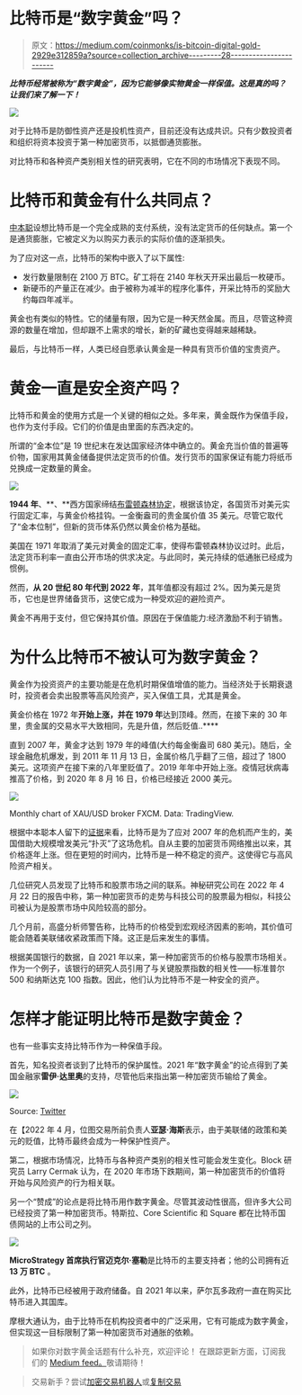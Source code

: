 # 比特币是“数字黄金”吗？

> 原文：<https://medium.com/coinmonks/is-bitcoin-digital-gold-2929e312859a?source=collection_archive---------28----------------------->

***比特币经常被称为“数字黄金”，因为它能够像实物黄金一样保值。这是真的吗？让我们来了解一下！***

![](img/d332214931113ab8caf2aec1d1e543e1.png)

对于比特币是防御性资产还是投机性资产，目前还没有达成共识。只有少数投资者和组织将资本投资于第一种加密货币，以抵御通货膨胀。

对比特币和各种资产类别相关性的研究表明，它在不同的市场情况下表现不同。

# 比特币和黄金有什么共同点？

[中本聪](/@SunflowerCorpAdmin/who-is-satoshi-nakamoto-8b20cfc55fbe)设想比特币是一个完全成熟的支付系统，没有法定货币的任何缺点。第一个是通货膨胀，它被定义为以购买力表示的实际价值的逐渐损失。

为了应对这一点，比特币的架构中嵌入了以下属性:

*   发行数量限制在 2100 万 BTC。矿工将在 2140 年秋天开采出最后一枚硬币。
*   新硬币的产量正在减少。由于被称为减半的程序化事件，开采比特币的奖励大约每四年减半。

黄金也有类似的特性。它的储量有限，因为它是一种天然金属。而且，尽管这种资源的数量在增加，但却跟不上需求的增长，新的矿藏也变得越来越稀缺。

最后，与比特币一样，人类已经自愿承认黄金是一种具有货币价值的宝贵资产。

# 黄金一直是安全资产吗？

比特币和黄金的使用方式是一个关键的相似之处。多年来，黄金既作为保值手段，也作为支付手段。它们的价值是由里面的东西决定的。

所谓的“金本位”是 19 世纪末在发达国家经济体中确立的。黄金充当价值的普遍等价物，国家用其黄金储备提供法定货币的价值。发行货币的国家保证有能力将纸币兑换成一定数量的黄金。

![](img/24a765a80a6ad93dc8498dc681035ad5.png)

**1944 年**、**、**西方国家缔结[布雷顿森林协定](https://en.wikipedia.org/wiki/Bretton_Woods_system)，根据该协定，各国货币对美元实行固定汇率，与黄金价格挂钩。一金衡盎司的贵金属价值 35 美元。尽管它取代了“金本位制”，但新的货币体系仍然以黄金价格为基础。

美国在 1971 年取消了美元对黄金的固定汇率，使得布雷顿森林协议过时。此后，法定货币利率一直由公开市场的供求决定。与此同时，美元持续的低通胀已经成为惯例。

然而，**从 20 世纪 80 年代到 2022 年**，其年值都没有超过 2%。因为美元是货币，它也是世界储备货币，这使它成为一种受欢迎的避险资产。

黄金不再用于支付，但它保持其价值。原因在于保值能力:经济激励不利于销售。

# 为什么比特币不被认可为数字黄金？

黄金作为投资资产的主要功能是在危机时期保值增值的能力。当经济处于长期衰退时，投资者会卖出股票等高风险资产，买入保值工具，尤其是黄金。

黄金价格在 1972 年**开始上涨，并在 1979 年**达到顶峰。然而，在接下来的 30 年里，贵金属的交易水平大致相同，先是升值，然后贬值..****

直到 2007 年，黄金才达到 1979 年的峰值(大约每金衡盎司 680 美元)。随后，全球金融危机爆发，到 2011 年 11 月 13 日，金属价格几乎翻了三倍，超过了 1800 美元。这项资产在接下来的八年里贬值了。2019 年年中开始上涨。疫情冠状病毒推高了价格，到 2020 年 8 月 16 日，价格已经接近 2000 美元。

![](img/8e8eec40db33286553b2a28159943e24.png)

Monthly chart of XAU/USD broker FXCM. Data: TradingView.

根据中本聪本人留下的[证据](https://p2pfoundation.ning.com/forum/topics/bitcoin-open-source)来看，比特币是为了应对 2007 年的危机而产生的，美国借助大规模增发美元“扑灭”了这场危机。自从主要的加密货币网络推出以来，其价格逐年上涨。但在更短的时间内，比特币是一种不稳定的资产。这使得它与高风险资产相关。

几位研究人员发现了比特币和股票市场之间的联系。神秘研究公司在 2022 年 4 月 22 日的报告中称，第一种加密货币的走势与科技公司的股票最为相似，科技公司被认为是股票市场中风险较高的部分。

几个月前，高盛分析师警告称，比特币的价格受到宏观经济因素的影响，其价值可能会随着美联储收紧政策而下降。这正是后来发生的事情。

根据美国银行的数据，自 2021 年以来，第一种加密货币的价格与股票市场相关。作为一个例子，该银行的研究人员引用了与关键股票指数的相关性——标准普尔 500 和纳斯达克 100 指数。因此，他们认为比特币不是一种安全的资产。

# 怎样才能证明比特币是数字黄金？

也有一些事实支持比特币作为一种保值手段。

首先，知名投资者谈到了比特币的保护属性。2021 年“数字黄金”的论点得到了美国金融家**雷伊·达里奥**的支持，尽管他后来指出第一种加密货币输给了黄金。

![](img/7cfa438407579c7da7fc270e8b6165cf.png)

Source: [Twitter](https://twitter.com/WuBlockchain/status/1471429618334797828?ref_src=twsrc%5Etfw%7Ctwcamp%5Etweetembed%7Ctwterm%5E1471429618334797828%7Ctwgr%5Ea2ff89d38cb68fdb13d62399498935043b805cea%7Ctwcon%5Es1_&ref_url=https%3A%2F%2Fforklog.com%2Frej-dalio-nazval-bitkoin-zolotom-dlya-molodyh%2F)

在【2022 年 4 月，位图交易所前负责人**亚瑟·海斯**表示，由于美联储的政策和美元的贬值，比特币最终会成为一种保护性资产。

第二，根据市场情况，比特币与各种资产类别的相关性可能会发生变化。Block 研究员 Larry Cermak 认为，在 2020 年市场下跌期间，第一种加密货币的价值将开始与风险资产的行为相关联。

另一个“赞成”的论点是将比特币用作数字黄金。尽管其波动性很高，但许多大公司已经投资了第一种加密货币。特斯拉、Core Scientific 和 Square 都在比特币国债网站的上市公司之列。

![](img/94d8a3d55468d5bf07c7cd0b06478854.png)

**MicroStrategy 首席执行官迈克尔·塞勒**是比特币的主要支持者；他的公司拥有近 **13 万 BTC** 。

此外，比特币已经被用于政府储备。自 2021 年以来，萨尔瓦多政府一直在购买比特币进入其国库。

摩根大通认为，由于比特币在机构投资者中的广泛采用，它有可能成为数字黄金，但实现这一目标限制了第一种加密货币对通胀的依赖。

> 如果你对数字黄金话题有什么补充，欢迎评论！
> 在跟踪更新方面，订阅我们的 [Medium feed。](https://medium.com/sunflowercorporation)敬请期待！

> 交易新手？尝试[加密交易机器人](/coinmonks/crypto-trading-bot-c2ffce8acb2a)或[复制交易](/coinmonks/top-10-crypto-copy-trading-platforms-for-beginners-d0c37c7d698c)